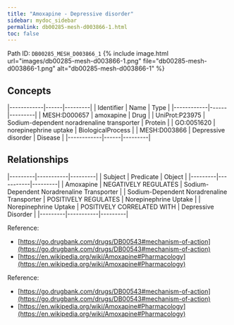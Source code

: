 ```yaml
---
title: "Amoxapine - Depressive disorder"
sidebar: mydoc_sidebar
permalink: db00285-mesh-d003866-1.html
toc: false 
---
```



Path ID: `DB00285_MESH_D003866_1`
{% include image.html url="images/db00285-mesh-d003866-1.png" file="db00285-mesh-d003866-1.png" alt="db00285-mesh-d003866-1" %}

## Concepts

|------------|------|---------|
| Identifier | Name | Type    |
|------------|------|---------|
| MESH:D000657 | amoxapine | Drug |
| UniProt:P23975 | Sodium-dependent noradrenaline transporter | Protein |
| GO:0051620 | norepinephrine uptake | BiologicalProcess |
| MESH:D003866 | Depressive disorder | Disease |
|------------|------|---------|

## Relationships

|---------|-----------|---------|
| Subject | Predicate | Object  |
|---------|-----------|---------|
| Amoxapine | NEGATIVELY REGULATES | Sodium-Dependent Noradrenaline Transporter |
| Sodium-Dependent Noradrenaline Transporter | POSITIVELY REGULATES | Norepinephrine Uptake |
| Norepinephrine Uptake | POSITIVELY CORRELATED WITH | Depressive Disorder |
|---------|-----------|---------|

Reference: 
  - [https://go.drugbank.com/drugs/DB00543#mechanism-of-action](https://go.drugbank.com/drugs/DB00543#mechanism-of-action)
  - [https://en.wikipedia.org/wiki/Amoxapine#Pharmacology](https://en.wikipedia.org/wiki/Amoxapine#Pharmacology)

Reference: 
  - [https://go.drugbank.com/drugs/DB00543#mechanism-of-action](https://go.drugbank.com/drugs/DB00543#mechanism-of-action)
  - [https://en.wikipedia.org/wiki/Amoxapine#Pharmacology](https://en.wikipedia.org/wiki/Amoxapine#Pharmacology)
